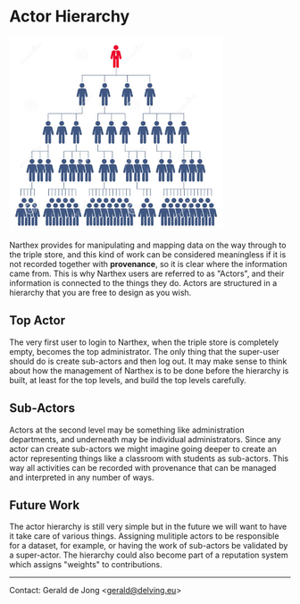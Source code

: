 # Actor Hierarchy

![Hierarchy](images/actor-hierarchy.jpg)

Narthex provides for manipulating and mapping data on the way through to the triple store, and this kind of work can be considered meaningless if it is not recorded together with **provenance**, so it is clear where the information came from.  This is why Narthex users are referred to as "Actors", and their information is connected to the things they do. Actors are structured in a hierarchy that you are free to design as you wish.

## Top Actor

The very first user to login to Narthex, when the triple store is completely empty, becomes the top administrator.  The only thing that the super-user should do is create sub-actors and then log out.  It may make sense to think about how the management of Narthex is to be done before the hierarchy is built, at least for the top levels, and build the top levels carefully.

## Sub-Actors

Actors at the second level may be something like administration departments, and underneath may be individual administrators.  Since any actor can create sub-actors we might imagine going deeper to create an actor representing things like a classroom with students as sub-actors.  This way all activities can be recorded with provenance that can be managed and interpreted in any number of ways.

## Future Work

The actor hierarchy is still very simple but in the future we will want to have it take care of various things. Assigning mulitiple actors to be responsible for a dataset, for example, or having the work of sub-actors be validated by a super-actor.  The hierarchy could also become part of a reputation system which assigns "weights" to contributions.

---

Contact: Gerald de Jong &lt;gerald@delving.eu&gt;
